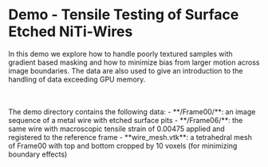 # Demo - Tensile Testing of Surface Etched NiTi-Wires

In this demo we explore how to handle poorly textured samples with gradient based masking and how to minimize bias from larger motion across image boundaries.
The data are also used to give an introduction to the handling of data exceeding GPU memory.

<br>
<br>
The demo directory contains the following data:
- **/Frame00/**: an image sequence of a metal wire with etched surface pits
- **/Frame06/**: the same wire with macroscopic tensile strain of 0.00475 applied and registered to the reference frame
- **wire_mesh.vtk**: a tetrahedral mesh of Frame00 with top and bottom cropped by 10 voxels (for minimizing boundary effects)

